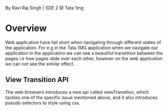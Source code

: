 By Ravi Raj Singh | SDE 2 @ Tata 1mg

# Overview
Web application have fall short when navigating through different states of the application. For e.g in the Tata 1MG application when we navigate our application in the applicatino we can see a beautiful transtition between the pages i.e how pages slide over each other, however on the web application we can not see the similar effect. 


## View Transition API
The web browsers introduces a new api called viewTransition, which tackles one of the specific issue mentioned above, and it also introduces pseudo selectors to style using css.

